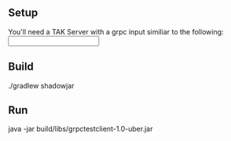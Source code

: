 ## Setup
You'll need a TAK Server with a grpc input similiar to the following:
<input auth="x509" _name="grpc" protocol="grpc" port="30001" coreVersion2TlsVersions="TLSv1.2,TLSv1.3"/>

## Build
./gradlew shadowjar

## Run
java -jar build/libs/grpctestclient-1.0-uber.jar 